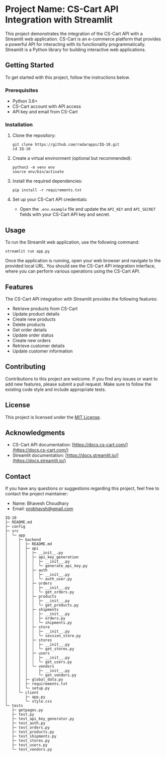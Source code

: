 # Project Name: CS-Cart API Integration with Streamlit

This project demonstrates the integration of the CS-Cart API with a Streamlit web application. CS-Cart is an e-commerce platform that provides a powerful API for interacting with its functionality programmatically. Streamlit is a Python library for building interactive web applications.

## Getting Started

To get started with this project, follow the instructions below.

### Prerequisites

- Python 3.6+
- CS-Cart account with API access
- API key and email from CS-Cart

### Installation

1. Clone the repository:

   ```shell
   git clone https://github.com/radarapps/IQ-10.git
   cd IQ-10
   ```

2. Create a virtual environment (optional but recommended):

   ```shell
   python3 -m venv env
   source env/bin/activate
   ```

3. Install the required dependencies:

   ```shell
   pip install -r requirements.txt
   ```

4. Set up your CS-Cart API credentials:

   - Open the `.env.example` file and update the `API_KEY` and `API_SECRET` fields with your CS-Cart API key and secret.

## Usage

To run the Streamlit web application, use the following command:

```shell
streamlit run app.py
```

Once the application is running, open your web browser and navigate to the provided local URL. You should see the CS-Cart API integration interface, where you can perform various operations using the CS-Cart API.

## Features

The CS-Cart API integration with Streamlit provides the following features:

- Retrieve products from CS-Cart
- Update product details
- Create new products
- Delete products
- Get order details
- Update order status
- Create new orders
- Retrieve customer details
- Update customer information

## Contributing

Contributions to this project are welcome. If you find any issues or want to add new features, please submit a pull request. Make sure to follow the existing code style and include appropriate tests.

## License

This project is licensed under the [MIT License](LICENSE).

## Acknowledgments

- CS-Cart API documentation: [https://docs.cs-cart.com/](https://docs.cs-cart.com/)
- Streamlit documentation: [https://docs.streamlit.io/](https://docs.streamlit.io/)

## Contact

If you have any questions or suggestions regarding this project, feel free to contact the project maintainer:

- Name: Bhavesh Choudhary
- Email: probhavsh@gmail.com

```
IQ-10
├─ README.md
├─ config
├─ src
│  └─ app
│     ├─ backend
│     │  ├─ README.md
│     │  ├─ api
│     │  │  ├─ __init__.py
│     │  │  ├─ api_key_generation
│     │  │  │  ├─ __init__.py
│     │  │  │  └─ generate_api_key.py
│     │  │  ├─ auth
│     │  │  │  ├─ __init__.py
│     │  │  │  └─ auth_user.py
│     │  │  ├─ orders
│     │  │  │  ├─ __init__.py
│     │  │  │  └─ get_orders.py
│     │  │  ├─ products
│     │  │  │  ├─ __init__.py
│     │  │  │  └─ get_products.py
│     │  │  ├─ shipments
│     │  │  │  ├─ __init__.py
│     │  │  │  ├─ orders.py
│     │  │  │  └─ shipments.py
│     │  │  ├─ store
│     │  │  │  ├─ __init__.py
│     │  │  │  └─ session_store.py
│     │  │  ├─ stores
│     │  │  │  ├─ __init__.py
│     │  │  │  └─ get_stores.py
│     │  │  ├─ users
│     │  │  │  ├─ __init__.py
│     │  │  │  └─ get_users.py
│     │  │  └─ vendors
│     │  │     ├─ __init__.py
│     │  │     └─ get_vendors.py
│     │  ├─ global_data.py
│     │  ├─ requirements.txt
│     │  └─ setup.py
│     └─ client
│        ├─ app.py
│        └─ style.css
└─ tests
   ├─ getpages.py
   ├─ test.py
   ├─ test_api_key_generator.py
   ├─ test_auth.py
   ├─ test_orders.py
   ├─ test_products.py
   ├─ test_shipments.py
   ├─ test_stores.py
   ├─ test_users.py
   └─ test_vendors.py

```
